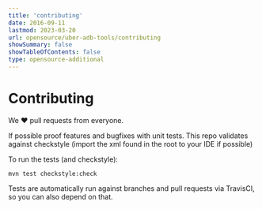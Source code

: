```yaml
---
title: 'contributing'
date: 2016-09-11
lastmod: 2023-03-20
url: opensource/uber-adb-tools/contributing
showSummary: false
showTableOfContents: false
type: opensource-additional
---
```

# Contributing

We ❤ pull requests from everyone.

If possible proof features and bugfixes with unit tests.
This repo validates against checkstyle (import the xml found in the root to your IDE if possible)

To run the tests (and checkstyle):

```shell
mvn test checkstyle:check
```

Tests are automatically run against branches and pull requests
via TravisCI, so you can also depend on that.